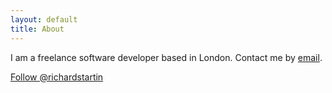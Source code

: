 ```yaml
---	
layout: default	
title: About	
---	
```


I am a freelance software developer based in London. Contact me by [email](mailto:richard@openkappa.co.uk).

<a href="https://twitter.com/richardstartin?ref_src=twsrc%5Etfw" class="twitter-follow-button" data-show-count="false">Follow @richardstartin</a><script async src="https://platform.twitter.com/widgets.js" charset="utf-8"></script>
